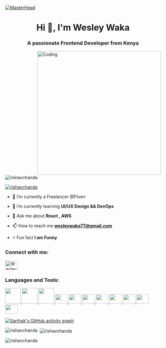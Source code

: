 [![MasterHead](https://developers.giphy.com/branch/master/static/api-512d36c09662682717108a38bbb5c57d.gif)](https://rishavchanda.io)
<h1 align="center">Hi 👋, I'm Wesley Waka</h1>
<h3 align="center">A passionate Frontend Developer from Kenya</h3>
<img align="right" alt="Coding" width="400" src="https://cdn.dribbble.com/users/1162077/screenshots/3848914/programmer.gif">


<p align="left"> <img src="https://komarev.com/ghpvc/?username=rishavchanda&label=Profile%20views&color=0e75b6&style=flat" alt="rishavchanda" /> </p>

<p align="left"> <a href="https://twitter.com/rishavchanda" target="blank"><img src="https://img.shields.io/twitter/follow/rishavchanda?logo=twitter&style=for-the-badge" alt="rishavchanda" /></a> </p>

- 🔭 I’m currently a Freelancer @FIverr

- 🌱 I’m currently learning **UI/UX Design && DevOps**

- 💬 Ask me about **React , AWS**

- 📫 How to reach me **wesleywaka77@gmail.com**

- ⚡ Fun fact **I am Funny**

<h3 align="left">Connect with me:</h3>
<p align="left">
<a href="https://www.linkedin.com/in/wesley-waka-9b546a265/" target="blank"><img align="center" src="https://raw.githubusercontent.com/Wesley-waka/github-profile-readme-generator/master/src/images/icons/Social/linked-in-alt.svg" alt="Wesley-Waka" height="30" width="40" /></a>

</p>

<h3 align="left">Languages and Tools:</h3>
<p align="left"> 
  <a href="https://aws.amazon.com/" target="_blank" rel="noreferrer"> 
  </a> 
  <a href="https://developer.android.com" target="_blank" rel="noreferrer"> 
            <img src="https://cdn.jsdelivr.net/gh/devicons/devicon/icons/javascript/javascript-original.svg" height="50" width="50" />
   </a>

   <a href="https://developer.android.com" target="_blank" rel="noreferrer"> 
            <img src="https://cdn.jsdelivr.net/gh/devicons/devicon/icons/typescript/typescript-original.svg" height="50" width="50"  />
   </a>


   <a href="https://developer.android.com" target="_blank" rel="noreferrer">
            <img src="https://cdn.jsdelivr.net/gh/devicons/devicon/icons/sass/sass-original.svg"  height="50" width="50" />
   </a>



   <a href="https://developer.android.com" target="_blank" rel="noreferrer"> 
            <img src="https://cdn.jsdelivr.net/gh/devicons/devicon/icons/tailwindcss/tailwindcss-original-wordmark.svg"  height="30" width="40"  />
   </a>

   <a href="https://developer.android.com" target="_blank" rel="noreferrer"> 
            <img src="https://cdn.jsdelivr.net/gh/devicons/devicon/icons/react/react-original-wordmark.svg"  height="30" width="40"/>
   </a>


   <a href="https://developer.android.com" target="_blank" rel="noreferrer"> 
            <img src="https://cdn.jsdelivr.net/gh/devicons/devicon/icons/react/react-original-wordmark.svg"  height="30" width="40"/>
   </a>
   
<a href="https://developer.android.com" target="_blank" rel="noreferrer">
            <img src="https://cdn.jsdelivr.net/gh/devicons/devicon/icons/redux/redux-original.svg" height="30" width="40" />
   </a>

   
   <a href="https://developer.android.com" target="_blank" rel="noreferrer"> 
            <img src="https://cdn.jsdelivr.net/gh/devicons/devicon/icons/jest/jest-plain.svg"  height="30" width="40"/>
   </a>

   <a href="https://developer.android.com" target="_blank" rel="noreferrer">    
            <img src="https://cdn.jsdelivr.net/gh/devicons/devicon/icons/ruby/ruby-original-wordmark.svg"   height="30" width="40" />
   </a>


   <a href="https://developer.android.com" target="_blank" rel="noreferrer"> 
            <img src="https://cdn.jsdelivr.net/gh/devicons/devicon/icons/rails/rails-original-wordmark.svg"  height="30" width="40"/>
   </a>

   <a href="https://developer.android.com" target="_blank" rel="noreferrer"> 
            <img src="https://cdn.jsdelivr.net/gh/devicons/devicon/icons/rspec/rspec-original-wordmark.svg"  height="30" width="40" />
   </a>

   
  

[![Sarthak's GitHub activity graph](https://activity-graph.herokuapp.com/graph?username=rishavchanda&&theme=xcode)](https://github.com/rishavchanda)

<p><img align="left" src="https://github-readme-stats.vercel.app/api/top-langs?username=rishavchanda&show_icons=true&locale=en&layout=compact&theme=tokyonight" alt="rishavchanda" /></p>

<p>&nbsp;<img align="center" src="https://github-readme-stats.vercel.app/api?username=rishavchanda&show_icons=true&locale=en&theme=tokyonight" alt="rishavchanda" /></p>

<p><img align="center" src="https://github-readme-streak-stats.herokuapp.com/?user=rishavchanda&&theme=tokyonight" alt="rishavchanda" /></p>
